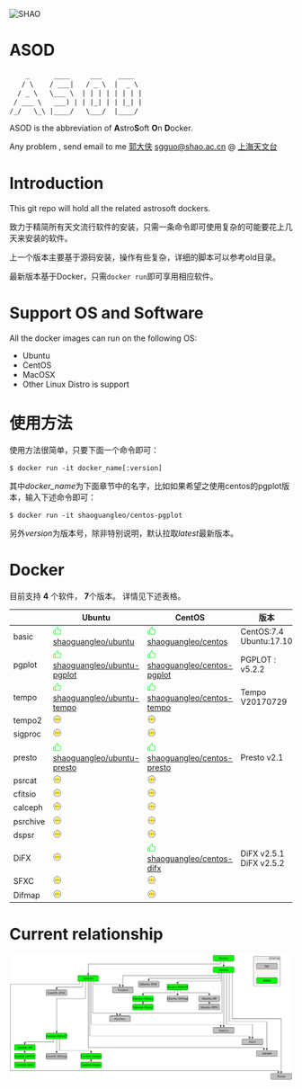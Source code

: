 ![SHAO](./images/shao.png)

# ASOD

```
    _      ____     ___    ____
   / \    / ___|   / _ \  |  _ \
  / _ \   \___ \  | | | | | | | |
 / ___ \   ___) | | |_| | | |_| |
/_/   \_\ |____/   \___/  |____/

```

ASOD is the abbreviation of **A**stro**S**oft **O**n **D**ocker.

Any problem , send email to me [郭大侠](https://github.com/shaoguangleo) <sgguo@shao.ac.cn> @ [上海天文台](http://www.shao.ac.cn)

# Introduction

This git repo will hold all the related astrosoft dockers.

致力于精简所有天文流行软件的安装，只需一条命令即可使用复杂的可能要花上几天来安装的软件。

上一个版本主要基于源码安装，操作有些复杂，详细的脚本可以参考old目录。

最新版本基于Docker，只需`docker run`即可享用相应软件。

# Support OS and Software

All the docker images can run on the following OS:

- Ubuntu
- CentOS
- MacOSX
- Other Linux Distro is support

# 使用方法



使用方法很简单，只要下面一个命令即可：

```
$ docker run -it docker_name[:version]
```

其中*docker_name*为下面章节中的名字，比如如果希望之使用centos的pgplot版本，输入下述命令即可：

```
$ docker run -it shaoguangleo/centos-pgplot
```

另外*version*为版本号，除非特别说明，默认拉取*latest*最新版本。


# Docker

目前支持 **4** 个软件， **7**个版本。 详情见下述表格。

|     | Ubuntu     |  CentOS    |  版本 |
|----|-----|-----|-----|
|basic|![Support](./images/support.png)[shaoguangleo/ubuntu](https://github.com/shaoguangleo/docker-ubuntu)|![Support](./images/support.png) [shaoguangleo/centos](https://github.com/shaoguangleo/docker-centos)| CentOS:7.4 </br> Ubuntu:17.10|
|pgplot|![Support](./images/support.png) [shaoguangleo/ubuntu-pgplot](https://github.com/shaoguangleo/docker-ubuntu-pgplot/)|![Support](./images/support.png) [shaoguangleo/centos-pgplot](https://github.com/shaoguangleo/docker-centos-pgplot/)| PGPLOT : v5.2.2 |
|tempo|![Support](./images/support.png)[shaoguangleo/ubuntu-tempo](https://github.com/shaoguangleo/docker-ubuntu-tempo) |![Support](./images/support.png)[shaoguangleo/centos-tempo](https://github.com/shaoguangleo/docker-centos-tempo)|Tempo V20170729 |
|tempo2|![wait](./images/wait.png)|![wait](./images/wait.png)||
|sigproc|![wait](./images/wait.png)|![wait](./images/wait.png)||
|presto|![Support](./images/support.png)[shaoguangleo/ubuntu-presto](https://github.com/shaoguangleo/docker-ubuntu-presto)|![Support](./images/support.png)[shaoguangleo/centos-presto](https://github.com/shaoguangleo/docker-centos-presto)|Presto v2.1|
|psrcat|![wait](./images/wait.png)|![wait](./images/wait.png)||
|cfitsio|![wait](./images/wait.png)|![wait](./images/wait.png)||
|calceph|![wait](./images/wait.png)|![wait](./images/wait.png)||
|psrchive|![wait](./images/wait.png)|![wait](./images/wait.png)||
|dspsr|![wait](./images/wait.png)|![wait](./images/wait.png)||
|DiFX|![wait](./images/wait.png)|![Support](./images/support.png) [shaoguangleo/centos-difx](https://github.com/shaoguangleo/docker-centos-difx/)| DiFX v2.5.1 </br> DiFX v2.5.2|
|SFXC|![wait](./images/wait.png)|![wait](./images/wait.png)||
|Difmap|![wait](./images/wait.png)|![wait](./images/wait.png)||


# Current relationship

![wait](astrosoft_relationship.png)
